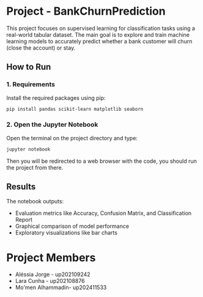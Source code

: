 # Project - BankChurnPrediction

This project focuses on supervised learning for classification tasks using a real-world tabular dataset. The main goal is to explore and train machine learning models to accurately predict whether a bank customer will churn (close the account) or stay.

## How to Run

### 1. Requirements

Install the required packages using pip:

```bash
pip install pandas scikit-learn matplotlib seaborn
```

### 2. Open the Jupyter Notebook 

Open the terminal on the project directory and type: 

```bash
jupyter notebook 
```
Then you will be redirected to a web browser with the code, you should run the project from there.

## Results

The notebook outputs:
- Evaluation metrics like Accuracy, Confusion Matrix, and Classification Report
- Graphical comparison of model performance
- Exploratory visualizations like bar charts

# Project Members
- Aléssia Jorge - up202109242
- Lara Cunha - up202108876
- Mo'men Alhammadin- up202411533